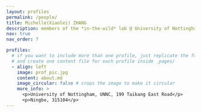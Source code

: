 ```yaml
---
layout: profiles
permalink: /people/
title: Michelle(Xiaolei) ZHANG
description: members of the *in-the-wild* lab @ University of Nottingham (UNNC)
nav: true
nav_order: 7

profiles:
  # if you want to include more than one profile, just replicate the following block
  # and create one content file for each profile inside _pages/
  - align: left
    image: prof_pic.jpg
    content: about.md
    image_circular: false # crops the image to make it circular
    more_info: >
      <p>University of Nottingham, UNNC, 199 Taikang East Road</p>
      <p>Ningbo, 315104</p>
---
```

